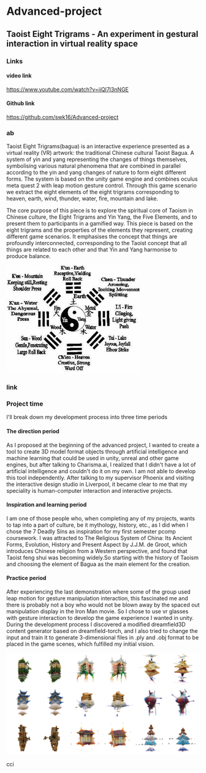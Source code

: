# Advanced-project
## Taoist Eight Trigrams - An experiment in gestural interaction in virtual reality space
### Links
#### video link
https://www.youtube.com/watch?v=iiQl7l3nNGE
#### Github link
https://github.com/swk16/Advanced-project
### ab
Taoist Eight Trigrams(bagua) is an interactive experience presented as a virtual reality (VR) artwork: the traditional Chinese cultural Taoist Bagua. A system of yin and yang representing the changes of things themselves, symbolising various natural phenomena that are combined in parallel according to the yin and yang changes of nature to form eight different forms. The system is based on the unity game engine and combines oculus meta quest 2 with leap motion gesture control. Through this game scenario we extract the eight elements of the eight trigrams corresponding to heaven, earth, wind, thunder, water, fire, mountain and lake.

The core purpose of this piece is to explore the spiritual core of Taoism in Chinese culture, the Eight Trigrams and Yin Yang, the Five Elements, and to present them to participants in a gamified way. This piece is based on the eight trigrams and the properties of the elements they represent, creating different game scenarios. It emphasises the concept that things are profoundly interconnected, corresponding to the Taoist concept that all things are related to each other and that Yin and Yang harmonise to produce balance.

![](images/1.jpg)

###  link 
### Project time
I'll break down my development process into three time periods
#### The direction period
As I proposed at the beginning of the advanced project, I wanted to create a tool to create 3D model format objects through artificial intelligence and machine learning that could be used in unity, unreal and other game engines, but after talking to Charisma.ai, I realized that I didn't have a lot of artificial intelligence and couldn't do it on my own. I am not able to develop this tool independently.
After talking to my supervisor Phoenix and visiting the interactive design studio in Liverpool, it became clear to me that my speciality is human-computer interaction and interactive projects.
#### Inspiration and learning period
I am one of those people who, when completing any of my projects, wants to tap into a part of culture, be it mythology, history, etc., as I did when I chose the 7 Deadly Sins as inspiration for my first semester pcomp coursework.
I was attracted to The Religious System of China: Its Ancient Forms, Evolution, History and Present Aspect by J.J.M. de Groot, which introduces Chinese religion from a Western perspective, and found that Taoist feng shui was becoming widely.So starting with the history of Taoism and choosing the element of Bagua as the main element for the creation.
#### Practice period
After experiencing the last demonstration where some of the group used leap motion for gesture manipulation interaction, this fascinated me and there is probably not a boy who would not be blown away by the spaced out manipulation display in the Iron Man movie. So I chose to use vr glasses with gesture interaction to develop the game experience I wanted in unity.
During the development process I discovered a modified dreamfield3D content generator based on dreamfield-torch, and I also tried to change the input and train it to generate 3-dimensional files in .ply and .obj format to be placed in the game scenes, which fulfilled my initial vision.

![](images/AI.png)


cci

